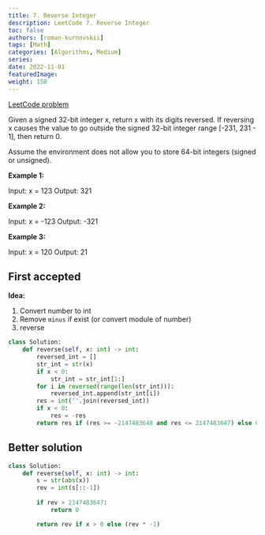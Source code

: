 ```yaml
---
title: 7. Reverse Integer
description: LeetCode 7. Reverse Integer
toc: false
authors: [roman-kurnovskii]
tags: [Math]
categories: [Algorithms, Medium]
series:
date: 2022-11-01
featuredImage:
weight: 150
---
```


[LeetCode problem](https://leetcode.com/problems/reverse-integer/)

Given a signed 32-bit integer x, return x with its digits reversed. If reversing x causes the value to go outside the signed 32-bit integer range [-231, 231 - 1], then return 0.

Assume the environment does not allow you to store 64-bit integers (signed or unsigned).

**Example 1:**

Input: x = 123
Output: 321

**Example 2:**

Input: x = -123
Output: -321

**Example 3:**

Input: x = 120
Output: 21

## First accepted

**Idea:**

1. Convert number to int
2. Remove `minus` if exist (or convert module of number)
3. reverse

```python
class Solution:
    def reverse(self, x: int) -> int:
        reversed_int = []
        str_int = str(x)
        if x < 0:
            str_int = str_int[1:]
        for i in reversed(range(len(str_int))):
            reversed_int.append(str_int[i])
        res = int(''.join(reversed_int))
        if x < 0:
            res = -res
        return res if (res >= -2147483648 and res <= 2147483647) else 0
```


## Better solution

```python
class Solution:
    def reverse(self, x: int) -> int:
        s = str(abs(x))
        rev = int(s[::-1])
        
        if rev > 2147483647:
            return 0

        return rev if x > 0 else (rev * -1)
```
